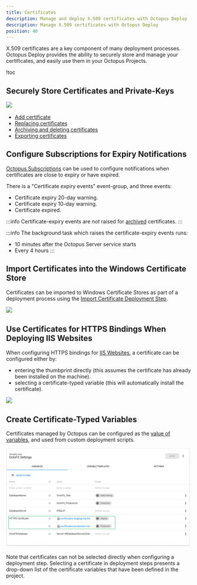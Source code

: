 ```yaml
---
title: Certificates
description: Manage and deploy X.509 certificates with Octopus Deploy
description: Manage X.509 certificates with Octopus Deploy
position: 40
---
```


X.509 certificates are a key component of many deployment processes. Octopus Deploy provides the ability to securely store and manage your certificates, and easily use them in your Octopus Projects.  

!toc

## Securely Store Certificates and Private-Keys

![](certificate-list.png)

- [Add certificate](add-certificate.md)
- [Replacing certificates](replace-certificate.md)
- [Archiving and deleting certificates](archiving-and-deleting-certificates.md)
- [Exporting certificates](export-certificate.md)

## Configure Subscriptions for Expiry Notifications

[Octopus Subscriptions](/docs/administration/managing-infrastructure/subscriptions/index.md) can be used to configure notifications when certificates are close to expiry or have expired.

There is a "Certificate expiry events" event-group, and three events:  

- Certificate expiry 20-day warning.
- Certificate expiry 10-day warning.
- Certificate expired.

:::info
Certificate-expiry events are _not_ raised for [archived](archiving-and-deleting-certificates.md) certificates.
:::

:::info
The background task which raises the certificate-expiry events runs:
- 10 minutes after the Octopus Server service starts
- Every 4 hours
:::

## Import Certificates into the Windows Certificate Store  

Certificates can be imported to Windows Certificate Stores as part of a deployment process using the [Import Certificate Deployment Step](/docs/deployment-examples/certificates/import-certificate-step.md).

![](import-certificate-step-select.png)

## Use Certificates for HTTPS Bindings When Deploying IIS Websites   

When configuring HTTPS bindings for [IIS Websites](/docs/deployment-examples/iis-websites-and-application-pools.md), a certificate can be configured either by:
- entering the thumbprint directly (this assumes the certificate has already been installed on the machine).
- selecting a certificate-typed variable (this will automatically install the certificate).

![](https-binding-certificate.png)

## Create Certificate-Typed Variables

Certificates managed by Octopus can be configured as the [value of variables](/docs/deployment-process/variables/certificate-variables.md), and used from custom deployment scripts.

![](/docs/images/certificates/certificate-variables-scoped.png)

Note that certificates can not be selected directly when configuring a deployment step. Selecting a certificate in deployment steps presents a drop-down list of the certificate variables that have been defined in the project.
